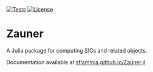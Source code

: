 [![Tests](https://github.com/sflammia/Zauner/workflows/Tests/badge.svg)](https://github.com/sflammia/Zauner/actions?query=workflow%3ATests)
[![License](https://img.shields.io/badge/License-Apache%202.0-blue.svg)](https://opensource.org/licenses/Apache-2.0)


# Zauner

A Julia package for computing SICs and related objects.

Documentation available at [sflammia.github.io/Zauner.jl](https://sflammia.github.io/Zauner.jl/).
